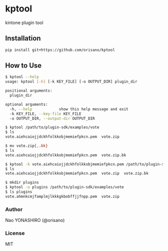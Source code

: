 # kptool 
kintone plugin tool 

## Installation
```bash
pip install git+https://github.com/orisano/kptool
```

## How to Use
```bash
$ kptool --help
usage: kptool [-h] [-k KEY_FILE] [-o OUTPUT_DIR] plugin_dir

positional arguments:
  plugin_dir

optional arguments:
  -h, --help            show this help message and exit
  -k KEY_FILE, --key-file KEY_FILE
  -o OUTPUT_DIR, --output-dir OUTPUT_DIR

$ kptool /path/to/plugin-sdk/examples/vote
$ ls
vote.aiehcaiojjdckhfolkkobjmemiefpkcn.pem  vote.zip

$ mv vote.zip{,.bk}
$ ls
vote.aiehcaiojjdckhfolkkobjmemiefpkcn.pem  vote.zip.bk

$ kptool -k vote.aiehcaiojjdckhfolkkobjmemiefpkcn.pem /path/to/plugin-sdk/examples/vote
$ ls
vote.aiehcaiojjdckhfolkkobjmemiefpkcn.pem  vote.zip  vote.zip.bk

$ mkdir plugins
$ kptool -o plugins /path/to/plugin-sdk/examples/vote
$ ls plugins
vote.ahmnkcmjfamplmjlkkkgkbobffjjfnpp.pem  vote.zip

```

### Author
Nao YONASHIRO (@orisano)

### License
MIT
